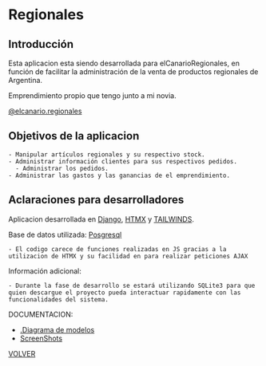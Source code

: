 # Regionales

## Introducción

Esta aplicacion esta siendo desarrollada para elCanarioRegionales, en función de facilitar la administración de la venta de productos regionales de Argentina.

Emprendimiento propio que tengo junto a mi novia.

[@elcanario.regionales](https://www.instagram.com/elcanario.regionales/)

## Objetivos de la aplicacion

    - Manipular artículos regionales y su respectivo stock.
    - Administrar información clientes para sus respectivos pedidos.
      - Administrar los pedidos.
    - Administrar las gastos y las ganancias de el emprendimiento.

## Aclaraciones para desarrolladores

Aplicacion desarrollada en [Django](https://www.djangoproject.com/), [HTMX](https://htmx.org/) y [TAILWINDS](https://tailwindcss.com/).

Base de datos utilizada: [Posgresql](https://www.postgresql.org/)

    - El codigo carece de funciones realizadas en JS gracias a la utilizacion de HTMX y su facilidad en para realizar peticiones AJAX 
  

Información adicional:

    - Durante la fase de desarrollo se estará utilizando SQLite3 para que quien descargue el proyecto pueda interactuar rapidamente con las funcionalidades del sistema.

DOCUMENTACION:

- [.Diagrama de modelos][modelos]
- [ScreenShots][screenshots]

[VOLVER][volver]

[volver]: /README.md
[modelos]: /DOCUMENTATION/diagram_models.mmd
[screenshots]: /DOCUMENTATION/images/